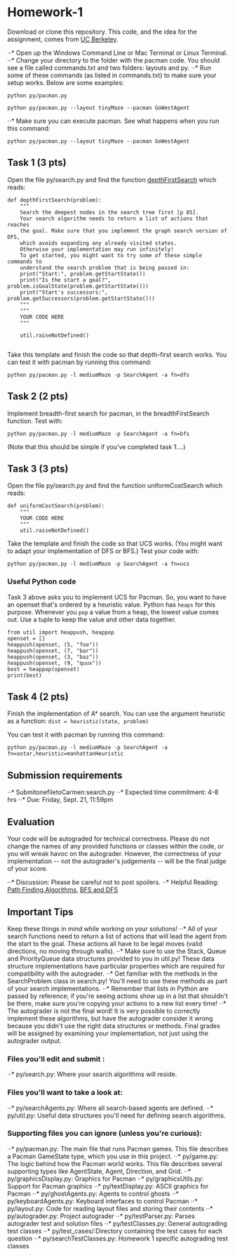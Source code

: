 # Homework-1

Download or clone this repository. This code, and the idea for the assignment, comes from [UC Berkeley](https://inst.eecs.berkeley.edu//~cs188/pacman/home.html).

⋅⋅* Open up the Windows Command Line or Mac Terminal or Linux Terminal.
⋅⋅* Change your directory to the folder with the pacman code. You should see a file called commands.txt and two folders: layouts and py.
⋅⋅* Run some of these commands (as listed in commands.txt) to make sure your setup works. Below are some examples:
```
python py/pacman.py
```
```
python py/pacman.py --layout tinyMaze --pacman GoWestAgent
```
⋅⋅* Make sure you can execute pacman. See what happens when you run this command:

```
python py/pacman.py --layout tinyMaze --pacman GoWestAgent
```

## Task 1 (3 pts)

Open the file py/search.py and find the function [depthFirstSearch](./py/search.py#L70) which reads:


```
def depthFirstSearch(problem):
    """
    Search the deepest nodes in the search tree first [p 85].
    Your search algorithm needs to return a list of actions that reaches
    the goal. Make sure that you implement the graph search version of DFS,
    which avoids expanding any already visited states. 
    Otherwise your implementation may run infinitely!
    To get started, you might want to try some of these simple commands to
    understand the search problem that is being passed in:
    print("Start:", problem.getStartState())
    print("Is the start a goal?", problem.isGoalState(problem.getStartState()))
    print("Start's successors:", problem.getSuccessors(problem.getStartState()))
    """
    """
    YOUR CODE HERE
    """

    util.raiseNotDefined()
    
```

  
Take this template and finish the code so that depth-first search works. You can test it with pacman by running this command:
```
python py/pacman.py -l mediumMaze -p SearchAgent -a fn=dfs
```

## Task 2 (2 pts)

Implement breadth-first search for pacman, in the breadthFirstSearch function. Test with:
```
python py/pacman.py -l mediumMaze -p SearchAgent -a fn=bfs
```

(Note that this should be simple if you've completed task 1....)


## Task 3 (3 pts)
Open the file py/search.py and find the function uniformCostSearch which reads:
```
def uniformCostSearch(problem):
    """
    YOUR CODE HERE
    """
    util.raiseNotDefined()
```


Take the template and finish the code so that UCS works. (You might want to adapt your implementation of DFS or BFS.) Test your code with:
```
python py/pacman.py -l mediumMaze -p SearchAgent -a fn=ucs 
```

### Useful Python code

Task 3 above asks you to implement UCS for Pacman. So, you want to have an openset that's ordered by a heuristic value. Python has `heaps` for this purpose. Whenever you `pop` a value from a heap, the lowest value comes out. Use a tuple to keep the value and other data together.

```
from util import heappush, heappop
openset = []
heappush(openset, (5, "foo"))
heappush(openset, (7, "bar"))
heappush(openset, (3, "baz"))
heappush(openset, (9, "quux"))
best = heappop(openset)
print(best)
```


## Task 4 (2 pts)

Finish the implementation of A* search. You can use the argument heuristic as a function: `dist = heuristic(state, problem)`

You can test it with pacman by running this command:
```
python py/pacman.py -l mediumMaze -p SearchAgent -a fn=astar,heuristic=manhattanHeuristic

```

## Submission requirements

⋅⋅* SubmitonefiletoCarmen:search.py
⋅⋅* Expected time commitment: 4-8 hrs
⋅⋅* Due: Friday, Sept. 21, 11:59pm


## Evaluation

Your code will be autograded for technical correctness. Please do not change the names of any provided functions or classes within the code, or you will wreak havoc on the autograder. However, the correctness of your implementation -- not the autograder's judgements -- will be the final judge of your score. 

⋅⋅* Discussion: Please be careful not to post spoilers.
⋅⋅* Helpful Reading: [Path Finding Algorithms](https://medium.com/omarelgabrys-blog/path-finding-algorithms-f65a8902eb40),  [BFS and DFS](https://eddmann.com/posts/depth-first-search-and-breadth-first-search-in-python/)


## Important Tips

Keep these things in mind while working on your solutions!
⋅⋅* All of your search functions need to return a list of actions that will lead the agent from the start to the goal. These actions all have to be legal moves (valid directions, no moving through walls).
⋅⋅* Make sure to use the Stack, Queue and PriorityQueue data structures provided to you in util.py! These data structure implementations have particular properties which are required for compatibility with the autograder.
⋅⋅* Get familiar with the methods in the SearchProblem class in search.py! You'll need to use these methods as part of your search implementations.
⋅⋅* Remember that lists in Python are passed by reference; if you're seeing actions show up in a list that shouldn't be there, make sure you're copying your actions to a new list every time!
⋅⋅* The autograder is not the final word! It is very possible to correctly implement these algorithms, but have the autograder consider it wrong because you didn't use the right data structures or methods. Final grades will be assigned by examining your implementation, not just using the autograder output.


###  Files you'll edit and submit :
⋅⋅* py/search.py: Where your search algorithms will reside.

### Files you'll want to take a look at:
⋅⋅* py/searchAgents.py: Where all search-based agents are defined.
⋅⋅* py/util.py: Useful data structures you'll need for defining search algorithms.

### Supporting files you can ignore (unless you're curious):


⋅⋅* py/pacman.py: The main file that runs Pacman games. This file describes a Pacman GameState type, which you use in this project.
⋅⋅* py/game.py: The logic behind how the Pacman world works. This file describes several supporting types like AgentState, Agent, Direction, and Grid.
⋅⋅* py/graphicsDisplay.py: Graphics for Pacman
⋅⋅* py/graphicsUtils.py: Support for Pacman graphics
⋅⋅* py/textDisplay.py: ASCII graphics for Pacman
⋅⋅* py/ghostAgents.py: Agents to control ghosts
⋅⋅* py/keyboardAgents.py: Keyboard interfaces to control Pacman
⋅⋅* py/layout.py: Code for reading layout files and storing their contents
⋅⋅* py/autograder.py: Project autograder
⋅⋅* py/testParser.py: Parses autograder test and solution files
⋅⋅* py/testClasses.py: General autograding test classes
⋅⋅* py/test_cases/:Directory containing the test cases for each question
⋅⋅* py/searchTestClasses.py: Homework 1 specific autograding test classes



